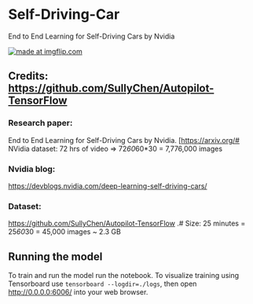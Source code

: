 # Self-Driving-Car
End to End Learning for Self-Driving Cars by Nvidia

<a href="https://imgflip.com/gif/2wnygq"><img src="https://i.imgflip.com/2wnygq.gif" title="made at imgflip.com"/></a>

## Credits: https://github.com/SullyChen/Autopilot-TensorFlow

### Research paper: 
End to End Learning for Self-Driving Cars by Nvidia. [https://arxiv.org/# NVidia dataset: 72 hrs of video => 72*60*60*30 = 7,776,000 images

### Nvidia blog: 
https://devblogs.nvidia.com/deep-learning-self-driving-cars/

### Dataset: 
https://github.com/SullyChen/Autopilot-TensorFlow .# Size: 25 minutes = 25*60*30 = 45,000 images ~ 2.3 GB

## Running the model 
To train and run the model run the notebook.
To visualize training using Tensorboard use `tensorboard --logdir=./logs`, then open http://0.0.0.0:6006/ into your web browser.



